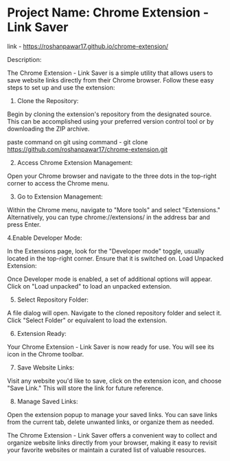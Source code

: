 # Project Name: Chrome Extension - Link Saver

link -  https://roshanpawar17.github.io/chrome-extension/

Description:

The Chrome Extension - Link Saver is a simple utility that allows users to save website links directly from their Chrome browser. Follow these easy steps to set up and use the extension:

1. Clone the Repository:

Begin by cloning the extension's repository from the designated source. This can be accomplished using your preferred version control tool or by downloading the ZIP archive.

paste command on git
using command - git clone https://github.com/roshanpawar17/chrome-extension.git

2. Access Chrome Extension Management:

Open your Chrome browser and navigate to the three dots in the top-right corner to access the Chrome menu.

3. Go to Extension Management:

Within the Chrome menu, navigate to "More tools" and select "Extensions." Alternatively, you can type chrome://extensions/ in the address bar and press Enter.

4.Enable Developer Mode:

In the Extensions page, look for the "Developer mode" toggle, usually located in the top-right corner. Ensure that it is switched on.
Load Unpacked Extension:

Once Developer mode is enabled, a set of additional options will appear. Click on "Load unpacked" to load an unpacked extension.

5. Select Repository Folder:

A file dialog will open. Navigate to the cloned repository folder and select it. Click "Select Folder" or equivalent to load the extension.

6. Extension Ready:

Your Chrome Extension - Link Saver is now ready for use. You will see its icon in the Chrome toolbar.

7. Save Website Links:

Visit any website you'd like to save, click on the extension icon, and choose "Save Link." This will store the link for future reference.

8. Manage Saved Links:

Open the extension popup to manage your saved links. You can save links from the current tab, delete unwanted links, or organize them as needed.

The Chrome Extension - Link Saver offers a convenient way to collect and organize website links directly from your browser, making it easy to revisit your favorite websites or maintain a curated list of valuable resources.
